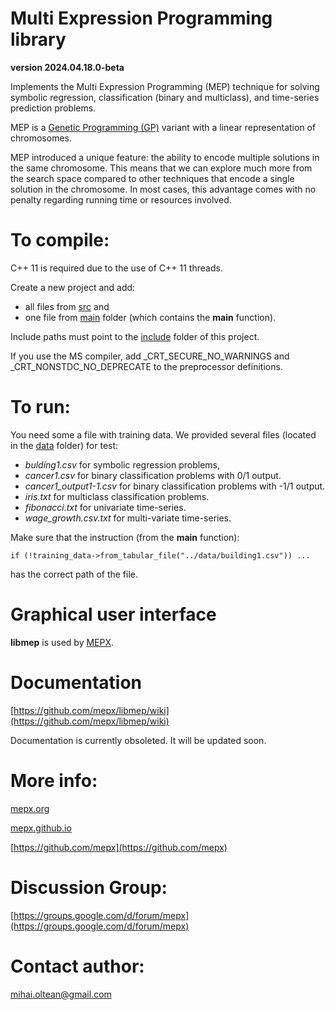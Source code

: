 # Multi Expression Programming library
**version 2024.04.18.0-beta**

Implements the Multi Expression Programming (MEP) technique for solving symbolic regression, classification (binary and multiclass), and time-series prediction problems. 

MEP is a [Genetic Programming (GP)](https://en.wikipedia.org/wiki/Genetic_programming) variant with a linear representation of chromosomes.

MEP introduced a unique feature: the ability to encode multiple solutions in the same chromosome. This means that we can explore much more from the search space compared to other techniques that encode a single solution in the chromosome. In most cases, this advantage comes with no penalty regarding running time or resources involved.

# To compile: 

C++ 11 is required due to the use of C++ 11 threads.

Create a new project and add:

- all files from [src](src) and 
- one file from [main](main) folder (which contains the **main** function). 

Include paths must point to the [include](include) folder of this project.

If you use the MS compiler, add _CRT_SECURE_NO_WARNINGS and _CRT_NONSTDC_NO_DEPRECATE to the preprocessor definitions.

# To run:

You need some a file with training data.
We provided several files (located in the [data](data) folder) for test:

- _bulding1.csv_ for symbolic regression problems,
- _cancer1.csv_ for binary classification problems with 0/1 output.
- _cancer1_output1-1.csv_ for binary classification problems with -1/1 output.
- _iris.txt_ for multiclass classification problems.
- _fibonacci.txt_ for univariate time-series.
- _wage\_growth.csv.txt_ for multi-variate time-series.

Make sure that the instruction (from the **main** function):

	if (!training_data->from_tabular_file("../data/building1.csv")) ...
	
has the correct path of the file.

# Graphical user interface

**libmep** is used by [MEPX](https://mepx.org).

# Documentation

[https://github.com/mepx/libmep/wiki](https://github.com/mepx/libmep/wiki)

Documentation is currently obsoleted.
It will be updated soon.

# More info:

[mepx.org](https://mepx.org)

[mepx.github.io](https://mepx.github.io)

[https://github.com/mepx](https://github.com/mepx)

# Discussion Group:

[https://groups.google.com/d/forum/mepx](https://groups.google.com/d/forum/mepx)

# Contact author:

mihai.oltean@gmail.com